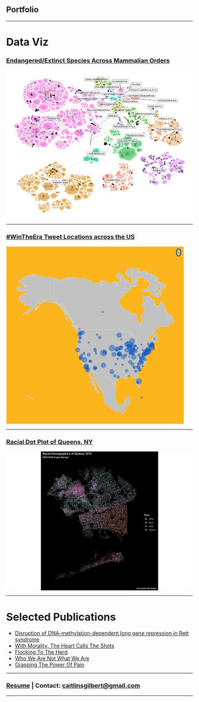 ## Portfolio

---

# Data Viz 

### [Endangered/Extinct Species Across Mammalian Orders](/redlisthierarchy)
<img align="center" src="images/redlist_hierarchy_plot.png?raw=true"/>

---
### [#WinTheEra Tweet Locations across the US](/petetweets)

<img align="center" src="images/wintheeratweetsbyhour.gif?raw=true"/>

---
### [Racial Dot Plot of Queens, NY](/petetweets)
<img align="center" src="images/queens_race_dotplot.png?raw=true"/>

---

# Selected Publications

- [Disruption of DNA-methylation-dependent long gene repression in Rett syndrome](https://www.nature.com/articles/nature14319)
- [With Morality, The Heart Calls The Shots](https://thehoya.com/gilbert-with-morality-the-heart-calls-the-shots/)
- [Flocking To The Herd](https://thehoya.com/gilbert-flocking-to-the-herd/)
- [Who We Are Not What We Are](https://thehoya.com/gilbert-who-we-are-not-what-we-are/)
- [Grasping The Power Of Pain](https://thehoya.com/gilbert-grasping-the-power-of-pain/)

---

### [Resume](/resume_CaitlinGilbert.pdf) | Contact: caitlinsgilbert@gmail.com



---
<p style="font-size:11px">
<!-- Remove above link if you don't want to attibute -->
